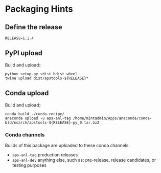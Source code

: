 # Packaging Hints

## Define the release

	RELEASE=1.1.4

## PyPI upload

Build and upload::

	python setup.py sdist bdist_wheel
	twine upload dist/apstools-${RELEASE}*

## Conda upload

Build and upload::

	conda build ./conda-recipe/
	anaconda upload -u aps-anl-tag /home/mintadmin/Apps/anaconda/conda-bld/noarch/apstools-${RELEASE}-py_0.tar.bz2

### Conda channels

Builds of this package are uploaded to these conda channels:

  * `aps-anl-tag` production releases
  * `aps-anl-dev` anything else, such as: pre-release, release candidates, or testing purposes
